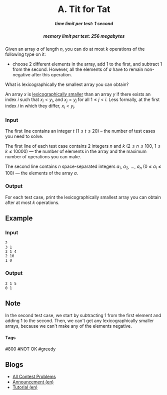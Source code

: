 <h1 style='text-align: center;'> A. Tit for Tat</h1>

<h5 style='text-align: center;'>time limit per test: 1 second</h5>
<h5 style='text-align: center;'>memory limit per test: 256 megabytes</h5>

Given an array $a$ of length $n$, you can do at most $k$ operations of the following type on it:

* choose $2$ different elements in the array, add $1$ to the first, and subtract $1$ from the second. However, all the elements of $a$ have to remain non-negative after this operation.

What is lexicographically the smallest array you can obtain?

An array $x$ is [lexicographically smaller](https://en.wikipedia.org/wiki/Lexicographical_order) than an array $y$ if there exists an index $i$ such that $x_i<y_i$, and $x_j=y_j$ for all $1 \le j < i$. Less formally, at the first index $i$ in which they differ, $x_i<y_i$.

### Input

The first line contains an integer $t$ ($1 \le t \le 20$) – the number of test cases you need to solve.

The first line of each test case contains $2$ integers $n$ and $k$ ($2 \le n \le 100$, $1 \le k \le 10000$) — the number of elements in the array and the maximum number of operations you can make.

The second line contains $n$ space-separated integers $a_1$, $a_2$, $\ldots$, $a_{n}$ ($0 \le a_i \le 100$) — the elements of the array $a$.

### Output

For each test case, print the lexicographically smallest array you can obtain after at most $k$ operations.

## Example

### Input


```text
2
3 1
3 1 4
2 10
1 0
```
### Output


```text
2 1 5 
0 1 
```
## Note

In the second test case, we start by subtracting $1$ from the first element and adding $1$ to the second. Then, we can't get any lexicographically smaller arrays, because we can't make any of the elements negative.



#### Tags 

#800 #NOT OK #greedy 

## Blogs
- [All Contest Problems](../Codeforces_Round_717_(Div._2).md)
- [Announcement (en)](../blogs/Announcement_(en).md)
- [Tutorial (en)](../blogs/Tutorial_(en).md)
